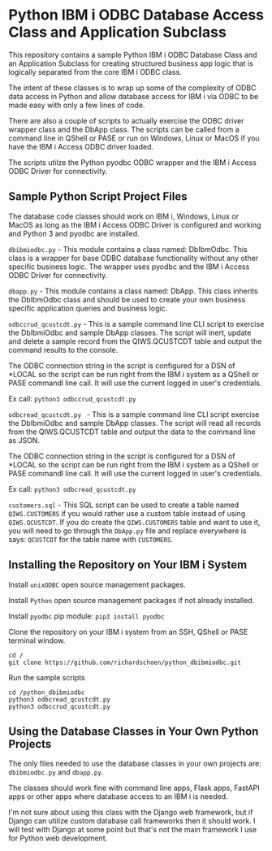 # Python IBM i ODBC Database Access Class and Application Subclass
This repository contains a sample Python IBM i ODBC Database Class and an Application Subclass for creating structured business app logic that is logically separated from the core IBM i ODBC class.   

The intent of these classes is to wrap up some of the complexity of ODBC data access in Python and allow database access for IBM i via ODBC to be made easy with only a few lines of code. 

There are also a couple of scripts to actually exercise the ODBC driver wrapper class and the DbApp class. The scripts can be called from a command line in QShell or PASE or run on Windows, Linux or MacOS if you have the IBM i Access ODBC driver loaded. 

The scripts utilze the Python pyodbc ODBC wrapper and the IBM i Access ODBC Driver for connectivity.   

## Sample Python Script Project Files
The database code classes should work on IBM i, Windows, Linux or MacOS as long as the IBM i Access ODBC Driver is configured and working and Python 3 and pyodbc are installed. 

```dbibmiodbc.py``` - This module contains a class named: DbIbmOdbc. This class is a wrapper for base ODBC database functionality without any other specific business logic. The wrapper uses pyodbc and the IBM i Access ODBC Driver for connectivity. 
  
```dbapp.py``` - This module contains a class named: DbApp. This class inherits the DbIbmOdbc class and  should be used to create your own business specific application queries and business logic. 

```odbccrud_qcustcdt.py``` - This is a sample command line CLI script to exercise the DbIbmiOdbc and sample DbApp classes. The script will inert, update and delete a sample record from the QIWS.QCUSTCDT table and output the command results to the console.   

The ODBC connection string in the script is configured for a DSN of *LOCAL so the script can be run right from the IBM i system as a QShell or PASE commandl line call. It will use the current logged in user's credentials.
 
Ex call: ```python3 odbccrud_qcustcdt.py```

```odbcread_qcustcdt.py ``` - This is a sample command line CLI script  exercise the DbIbmiOdbc and sample DbApp classes. The script will read all records from the QIWS.QCUSTCDT table and output the data to the command line as JSON.    

The ODBC connection string in the script is configured for a DSN of *LOCAL so the script can be run right from the IBM i system as a QShell or PASE commandl line call. It will use the current logged in user's credentials.   

 Ex call: ```python3 odbcread_qcustcdt.py```

 ```customers.sql``` - This SQL script can be used to create a table named ```QIWS.CUSTOMERS``` if you would rather use a custom table instead of using ```QIWS.QCUSTCDT```. If you do create the ```QIWS.CUSTOMERS``` table and want to use it, you will need to go through the ```DbApp.py``` file and replace everywhere is says: ```QCUSTCDT``` for the table name with ```CUSTOMERS```.

## Installing the Repository on Your IBM i System
Install ```unixODBC``` open source management packages.   

Install ```Python``` open source management packages if not already installed.    

Install ```pyodbc``` pip module:  ```pip3 install pyodbc```   

Clone the repository on your IBM i system from an SSH, QShell or PASE terminal window.  
```
cd /
git clone https://github.com/richardschoen/python_dbibmiodbc.git  
```

Run the sample scripts
```
cd /python_dbibmiodbc
python3 odbcread_qcustcdt.py
python3 odbccrud_qcustcdt.py
```



 ## Using the Database Classes in Your Own Python Projects
The only files needed to use the database classes in your own projects are: ```dbibmiodbc.py``` and ```dbapp.py```.

The classes should work fine with command line apps, Flask apps, FastAPI apps or other apps where database access to an IBM i is needed.    

I'm not sure about using this class with the Django web framework, but if Django can utilize custom database call frameworks then it should work. I will test with Django at some point but that's not the main framework I use for Python web development. 


